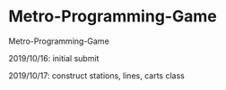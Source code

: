 # Metro-Programming-Game
Metro-Programming-Game

2019/10/16: initial submit

2019/10/17: construct stations, lines, carts class